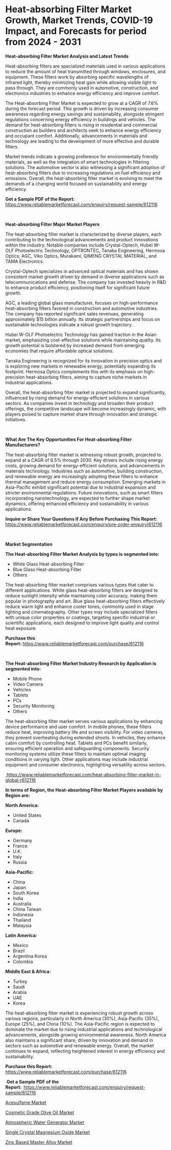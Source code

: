 <p><h1>Heat-absorbing Filter Market Growth, Market Trends, COVID-19 Impact, and Forecasts for period from 2024 - 2031</h1></p><p><strong>Heat-absorbing Filter Market Analysis and Latest Trends</strong></p>
<p><p>Heat-absorbing filters are specialized materials used in various applications to reduce the amount of heat transmitted through windows, enclosures, and equipment. These filters work by absorbing specific wavelengths of infrared light, thereby minimizing heat gain while allowing visible light to pass through. They are commonly used in automotive, construction, and electronics industries to enhance energy efficiency and improve comfort.</p><p>The Heat-absorbing Filter Market is expected to grow at a CAGR of 7.6% during the forecast period. This growth is driven by increasing consumer awareness regarding energy savings and sustainability, alongside stringent regulations concerning energy efficiency in buildings and vehicles. The demand for heat-absorbing filters is rising in residential and commercial construction as builders and architects seek to enhance energy efficiency and occupant comfort. Additionally, advancements in materials and technology are leading to the development of more effective and durable filters.</p><p>Market trends indicate a growing preference for environmentally friendly materials, as well as the integration of smart technologies in filtering solutions. The automotive sector is also witnessing a significant adoption of heat-absorbing filters due to increasing regulations on fuel efficiency and emissions. Overall, the heat-absorbing filter market is evolving to meet the demands of a changing world focused on sustainability and energy efficiency.</p></p>
<p><strong>Get a Sample PDF of the Report:&nbsp;</strong> <a href="https://www.reliablemarketforecast.com/enquiry/request-sample/612116?utm_campaign=1129&utm_medium=2&utm_source=Github&utm_content=ia&utm_term=03102024&utm_id=heat-absorbing-filter">https://www.reliablemarketforecast.com/enquiry/request-sample/612116</a></p>
<p>&nbsp;</p>
<p><strong>Heat-absorbing Filter Major Market Players</strong></p>
<p><p>The heat-absorbing filter market is characterized by diverse players, each contributing to the technological advancements and product innovations within the industry. Notable companies include Crystal-Optech, Hubei W-OLF Photoelectric Technology, OPTRONTEC, Tanaka Engineering, Hermosa Optics, AGC, Viko Optics, Murakami, QIMENG CRYSTAL MATERIAL, and TAMA Electronics. </p><p>Crystal-Optech specializes in advanced optical materials and has shown consistent market growth driven by demand in diverse applications such as telecommunications and defense. The company has invested heavily in R&D to enhance product efficiency, positioning itself for significant future growth.</p><p>AGC, a leading global glass manufacturer, focuses on high-performance heat-absorbing filters favored in construction and automotive industries. The company has reported significant sales revenues, generating approximately $15 billion annually. Its strategic partnerships and focus on sustainable technologies indicate a robust growth trajectory.</p><p>Hubei W-OLF Photoelectric Technology has gained traction in the Asian market, emphasizing cost-effective solutions while maintaining quality. Its growth potential is bolstered by increased demand from emerging economies that require affordable optical solutions.</p><p>Tanaka Engineering is recognized for its innovation in precision optics and is exploring new markets in renewable energy, potentially expanding its footprint. Hermosa Optics complements this with its emphasis on high-precision heat-absorbing filters, aiming to capture niche markets in industrial applications.</p><p>Overall, the heat-absorbing filter market is projected to expand significantly, influenced by rising demand for energy-efficient solutions in various sectors. As companies invest in technology and broaden their product offerings, the competitive landscape will become increasingly dynamic, with players poised to capture market share through innovation and strategic initiatives.</p></p>
<p>&nbsp;</p>
<p><strong>What Are The Key Opportunities For Heat-absorbing Filter Manufacturers?</strong></p>
<p><p>The heat-absorbing filter market is witnessing robust growth, projected to expand at a CAGR of 6.5% through 2030. Key drivers include rising energy costs, growing demand for energy-efficient solutions, and advancements in materials technology. Industries such as automotive, building construction, and renewable energy are increasingly adopting these filters to enhance thermal management and reduce energy consumption. Emerging markets in Asia-Pacific exhibit significant potential due to industrial expansion and stricter environmental regulations. Future innovations, such as smart filters incorporating nanotechnology, are expected to further shape market dynamics, offering enhanced efficiency and sustainability in various applications.</p></p>
<p><strong>Inquire or Share Your Questions If Any Before Purchasing This Report:</strong> <a href="https://www.reliablemarketforecast.com/enquiry/pre-order-enquiry/612116?utm_campaign=1129&utm_medium=2&utm_source=Github&utm_content=ia&utm_term=03102024&utm_id=heat-absorbing-filter">https://www.reliablemarketforecast.com/enquiry/pre-order-enquiry/612116</a></p>
<p>&nbsp;</p>
<p><strong>Market Segmentation</strong></p>
<p><strong>The Heat-absorbing Filter Market Analysis by types is segmented into:</strong></p>
<p><ul><li>White Glass Heat-absorbing Filter</li><li>Blue Glass Heat-absorbing Filter</li><li>Others</li></ul></p>
<p><p>The heat-absorbing filter market comprises various types that cater to different applications. White glass heat-absorbing filters are designed to reduce sunlight intensity while maintaining color accuracy, making them popular in photography and art. Blue glass heat-absorbing filters effectively reduce warm light and enhance cooler tones, commonly used in stage lighting and cinematography. Other types may include specialized filters with unique color properties or coatings, targeting specific industrial or scientific applications, each designed to improve light quality and control heat exposure.</p></p>
<p><strong>Purchase this Report:&nbsp;</strong><a href="https://www.reliablemarketforecast.com/purchase/612116?utm_campaign=1129&utm_medium=2&utm_source=Github&utm_content=ia&utm_term=03102024&utm_id=heat-absorbing-filter">https://www.reliablemarketforecast.com/purchase/612116</a></p>
<p>&nbsp;</p>
<p><strong>The Heat-absorbing Filter Market Industry Research by Application is segmented into:</strong></p>
<p><ul><li>Mobile Phone</li><li>Video Camera</li><li>Vehicles</li><li>Tablets</li><li>PCs</li><li>Security Monitoring</li><li>Others</li></ul></p>
<p><p>The heat-absorbing filter market serves various applications by enhancing device performance and user comfort. In mobile phones, these filters reduce heat, improving battery life and screen visibility. For video cameras, they prevent overheating during extended shoots. In vehicles, they enhance cabin comfort by controlling heat. Tablets and PCs benefit similarly, ensuring efficient operation and safeguarding components. Security monitoring systems utilize these filters to maintain optimal imaging conditions in varying light. Other applications may include industrial equipment and consumer electronics, highlighting versatility across sectors.</p></p>
<p><a href="https://www.reliablemarketforecast.com/heat-absorbing-filter-market-in-global-r612116?utm_campaign=1129&utm_medium=2&utm_source=Github&utm_content=ia&utm_term=03102024&utm_id=heat-absorbing-filter">&nbsp;https://www.reliablemarketforecast.com/heat-absorbing-filter-market-in-global-r612116</a></p>
<p><strong>In terms of Region, the Heat-absorbing Filter Market Players available by Region are:</strong></p>
<p>
    <p> <strong> North America: </strong>
        <ul>
            <li>United States</li>
            <li>Canada</li>
        </ul>
        </p> 
    <p> <strong> Europe: </strong>
        <ul>
            <li>Germany</li>
            <li>France</li>
            <li>U.K.</li>
            <li>Italy</li>
            <li>Russia</li>
        </ul>
        </p> 
    <p> <strong> Asia-Pacific: </strong>
        <ul>
            <li>China</li>
            <li>Japan</li>
            <li>South Korea</li>
            <li>India</li>
            <li>Australia</li>
            <li>China Taiwan</li>
            <li>Indonesia</li>
            <li>Thailand</li>
            <li>Malaysia</li>
        </ul>
        </p> 
    <p> <strong> Latin America: </strong>
        <ul>
            <li>Mexico</li>
            <li>Brazil</li>
            <li>Argentina Korea</li>
            <li>Colombia</li>
        </ul>
        </p> 
    <p> <strong> Middle East & Africa: </strong>
        <ul>
            <li>Turkey</li>
            <li>Saudi</li>
            <li>Arabia</li>
            <li>UAE</li>
            <li>Korea</li>
        </ul>
    </p>
    </p>
<p><p>The heat-absorbing filter market is experiencing robust growth across various regions, particularly in North America (30%), Asia-Pacific (35%), Europe (25%), and China (10%). The Asia-Pacific region is expected to dominate the market due to rising industrial applications and technological advancements, alongside growing environmental awareness. North America also maintains a significant share, driven by innovation and demand in sectors such as automotive and renewable energy. Overall, the market continues to expand, reflecting heightened interest in energy efficiency and sustainability.</p></p>
<p><strong>Purchase this Report: </strong><a href="https://www.reliablemarketforecast.com/purchase/612116?utm_campaign=1129&utm_medium=2&utm_source=Github&utm_content=ia&utm_term=03102024&utm_id=heat-absorbing-filter">https://www.reliablemarketforecast.com/purchase/612116</a></p>
<p>&nbsp;<strong>Get a Sample PDF of the Report:&nbsp;&nbsp;</strong><a href="https://www.reliablemarketforecast.com/enquiry/request-sample/612116?utm_campaign=1129&utm_medium=2&utm_source=Github&utm_content=ia&utm_term=03102024&utm_id=heat-absorbing-filter">https://www.reliablemarketforecast.com/enquiry/request-sample/612116</a></p>
<p><strong></strong></p>
<p><p><a href="https://www.linkedin.com/pulse/market-dynamics-future-trends-global-acesulfame-sector-forecasted-oeufe?utm_campaign=1129&utm_medium=2&utm_source=Github&utm_content=ia&utm_term=03102024&utm_id=heat-absorbing-filter">Acesulfame Market</a></p><p><a href="https://github.com/denzelze5o/Market-Research-Report-List-1/blob/main/cosmetic-grade-olive-oil-market.md?utm_campaign=1129&utm_medium=2&utm_source=Github&utm_content=ia&utm_term=03102024&utm_id=heat-absorbing-filter">Cosmetic Grade Olive Oil Market</a></p><p><a href="https://www.linkedin.com/pulse/atmospheric-water-generator-market-trends-regional-insights-efohf?trackingId=XilbLb4IS9OgWnnYNFxd%2Bg%3D%3D&utm_campaign=1129&utm_medium=2&utm_source=Github&utm_content=ia&utm_term=03102024&utm_id=heat-absorbing-filter">Atmospheric Water Generator Market</a></p><p><a href="https://issuu.com/reportprime-2/docs/single-crystal-magnesium-oxide-mark_d2454744751f8b?utm_campaign=1129&utm_medium=2&utm_source=Github&utm_content=ia&utm_term=03102024&utm_id=heat-absorbing-filter">Single Crystal Magnesium Oxide Market</a></p><p><a href="https://github.com/SidorelaGurakuqi596/Market-Research-Report-List-1/blob/main/zinc-based-master-alloy-market.md?utm_campaign=1129&utm_medium=2&utm_source=Github&utm_content=ia&utm_term=03102024&utm_id=heat-absorbing-filter">Zinc Based Master Alloy Market</a></p></p>
